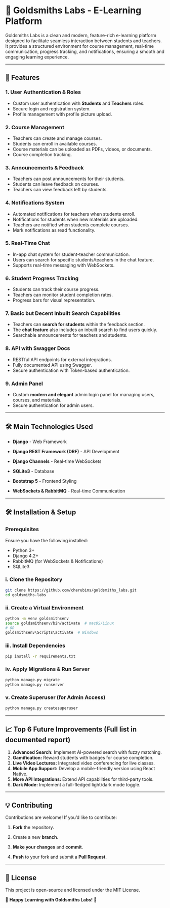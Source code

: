 
# 🚀 Goldsmiths Labs - E-Learning Platform

Goldsmiths Labs is a clean and modern, feature-rich e-learning platform designed to facilitate seamless interaction between students and teachers. It provides a structured environment for course management, real-time communication, progress tracking, and notifications, ensuring a smooth and engaging learning experience.

----------

## 📌 Features

### 1. User Authentication & Roles

-   Custom user authentication with **Students** and **Teachers** roles.
-   Secure login and registration system.
-   Profile management with profile picture upload.

### 2. Course Management

-   Teachers can create and manage courses.
-   Students can enroll in available courses.
-   Course materials can be uploaded as PDFs, videos, or documents.
-   Course completion tracking.

### 3. Announcements & Feedback

-   Teachers can post announcements for their students.
-   Students can leave feedback on courses.
-   Teachers can view feedback left by students.

### 4. Notifications System

-   Automated notifications for teachers when students enroll.
-   Notifications for students when new materials are uploaded.
-   Teachers are notified when students complete courses.
-   Mark notifications as read functionality.

### 5. Real-Time Chat

-   In-app chat system for student-teacher communication.
-   Users can search for specific students/teachers in the chat feature.
-   Supports real-time messaging with WebSockets.

### 6. Student Progress Tracking

-   Students can track their course progress.
-   Teachers can monitor student completion rates.
-   Progress bars for visual representation.

### 7. Basic but Decent Inbuilt Search Capabilities

-   Teachers can **search for students** within the feedback section.
-   The **chat feature** also includes an inbuilt search to find users quickly.
-   Searchable announcements for teachers and students.

### 8. API with Swagger Docs

-   RESTful API endpoints for external integrations.
-   Fully documented API using Swagger.
-   Secure authentication with Token-based authentication.

### 9. Admin Panel

-   Custom **modern and elegant** admin login panel for managing users, courses, and materials.
-   Secure authentication for admin users.
----------


##  🛠️ **Main Technologies Used**

-  **Django** - Web Framework

-  **Django REST Framework (DRF)** - API Development

-  **Django Channels** - Real-time WebSockets

-  **SQLite3** - Database

-  **Bootstrap 5** - Frontend Styling

-  **WebSockets & RabbitMQ** - Real-time Communication

----------

## 🛠 Installation & Setup

### Prerequisites

Ensure you have the following installed:

-   Python 3+
-   Django 4.2+
-   RabbitMQ (for WebSockets & Notifications)
-   SQLite3


### i. Clone the Repository

```sh
git clone https://github.com/cherubims/goldsmiths_labs.git
cd goldsmiths-labs

```

### ii. Create a Virtual Environment

```sh
python -m venv goldsmithsenv
source goldsmithsenv/bin/activate  # macOS/Linux
# OR
goldsmithsenv\Scripts\activate  # Windows

```

### iii. Install Dependencies

```sh
pip install -r requirements.txt

```

### iv. Apply Migrations & Run Server

```sh
python manage.py migrate
python manage.py runserver

```

### v. Create Superuser (for Admin Access)

```sh
python manage.py createsuperuser

```

----------

## 📈 Top 6 Future Improvements (Full list in documented report)

1.  **Advanced Search:** Implement AI-powered search with fuzzy matching.
2.  **Gamification:** Reward students with badges for course completion.
3.  **Live Video Lectures:** Integrated video conferencing for live classes.
4.  **Mobile App Support:** Develop a mobile-friendly version using React Native.
5.  **More API Integrations:** Extend API capabilities for third-party tools.
6.  **Dark Mode:** Implement a full-fledged light/dark mode toggle.

----------

##  💡 **Contributing**

Contributions are welcome! If you’d like to contribute:

1.  **Fork** the repository.

2. Create a new **branch**.

3.  **Make your changes** and **commit**.

4.  **Push** to your fork and submit a **Pull Request**.

----------

## 📜 License

This project is open-source and licensed under the MIT License.

🎉 **Happy Learning with Goldsmiths Labs!** 🚀